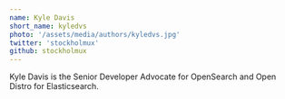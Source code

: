 ```yaml
---
name: Kyle Davis
short_name: kyledvs
photo: '/assets/media/authors/kyledvs.jpg'
twitter: 'stockholmux'
github: stockholmux
---
```


Kyle Davis is the Senior Developer Advocate for OpenSearch and Open Distro for Elasticsearch. 